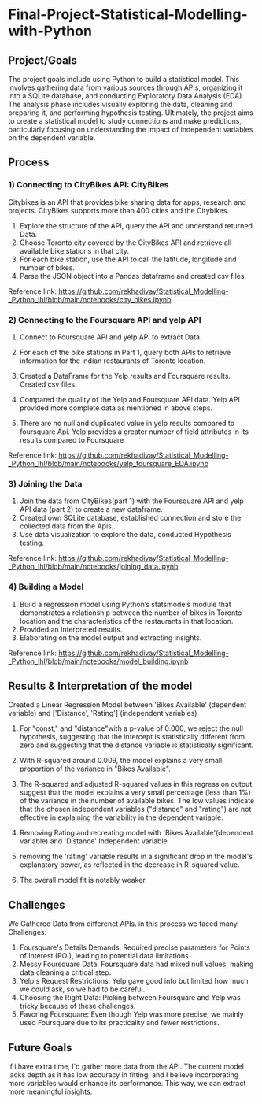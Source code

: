 # Final-Project-Statistical-Modelling-with-Python

## Project/Goals
The project goals include using Python to build a statistical model. This involves gathering data from various sources through APIs, organizing it into a SQLite database, and conducting Exploratory Data Analysis (EDA).
The analysis phase includes visually exploring the data, cleaning and preparing it, and performing hypothesis testing. 
Ultimately, the project aims to create a statistical model to study connections and make predictions, particularly focusing on understanding the impact of independent variables on the dependent variable.

## Process
### 1) Connecting to CityBikes API: CityBikes
Citybikes is an API that provides bike sharing data for apps, research and projects.
CityBikes supports more than 400 cities and the Citybikes.

 1. Explore the structure of the API, query the API and understand returned Data.
 2. Choose Toronto city covered by the CityBikes API and retrieve all available bike stations in that city.
 3. For each bike station, use the API to call the latitude, longitude and number of bikes.
 4. Parse the JSON object into a Pandas dataframe and created csv files.

Reference link: https://github.com/rekhadivay/Statistical_Modelling-_Python_lhl/blob/main/notebooks/city_bikes.ipynb

### 2) Connecting to the Foursquare API and yelp API

 1. Connect to Foursquare API and yelp API to extract Data.

 2. For each of the bike stations in Part 1, query both APIs to retrieve information for the indian restaurants of Toronto  location.

 3. Created a DataFrame for the Yelp results and Foursquare results. Created csv files.

 4. Compared the quality of the Yelp and Foursquare API data. Yelp API provided more complete data as mentioned in above steps.

 5. There are no null and duplicated value in yelp results compared to foursquare Api. Yelp provides a greater number of field  attributes in its results compared to Foursquare

Reference link: https://github.com/rekhadivay/Statistical_Modelling-_Python_lhl/blob/main/notebooks/yelp_foursquare_EDA.ipynb

### 3) Joining the Data
 1. Join the data from CityBikes(part 1) with the Foursquare API and yelp API data (part 2) to create a new dataframe.
 2. Created own SQLite database, established connection and store the collected data from the Apis..
 3. Use data visualization to explore the data, conducted Hypothesis testing.

Reference link: https://github.com/rekhadivay/Statistical_Modelling-_Python_lhl/blob/main/notebooks/joining_data.ipynb

### 4) Building a Model
 1. Build a regression model using Python’s statsmodels module that demonstrates a relationship between the number of bikes in Toronto location and the characteristics of the restaurants in that location.
 2. Provided an Interpreted results.
 3. Elaborating on the model output and extracting insights.

Reference link: https://github.com/rekhadivay/Statistical_Modelling-_Python_lhl/blob/main/notebooks/model_building.ipynb

## Results & Interpretation of the model
 Created a Linear Regression Model between 'Bikes Available' (dependent variable) and ['Distance', 'Rating'] (independent variables)
 
1. For "const," and "distance"with a p-value of 0.000, we reject the null hypothesis, suggesting that the intercept is statistically different from zero and suggesting that the distance variable is statistically significant.

2. With R-squared around 0.009, the model explains a very small proportion of the variance in "Bikes Available".
   
3. The R-squared and adjusted R-squared values in this regression output suggest that the model explains a very small   percentage (less than 1%) of the variance in the number of available bikes. The low values indicate that the chosen independent variables ("distance" and "rating") are not effective in explaining the variability in the dependent variable.
 4. Removing Rating and recreating model with 'Bikes Available'(dependent variable) and 'Distance' Independent variable
 5. removing the 'rating' variable results in a significant drop in the model's explanatory power, as reflected in the decrease in R-squared value.
 6. The overall model fit is notably weaker.
 
## Challenges 
 We Gathered Data from differenet APIs. in this process we faced many Challenges: 
 1. Foursquare's Details Demands: Required precise parameters for Points of Interest (POI), leading to potential  data limitations.
 2. Messy Foursquare Data:  Foursquare data had mixed null values, making data cleaning a critical step.
 3. Yelp's Request Restrictions: Yelp gave good info but limited how much we could ask, so we had to be careful.
 4. Choosing the Right Data: Picking between Foursquare and Yelp was tricky because of these challenges.
 5. Favoring Foursquare: Even though Yelp was more precise, we mainly used Foursquare due to its practicality and fewer restrictions.

## Future Goals

 if i have extra time, I'd gather more data from the API.
 The current model lacks depth as it has low accuracy in fitting, and I believe incorporating more variables would enhance its performance. This way, we can extract more meaningful insights.